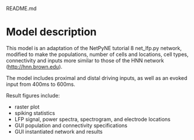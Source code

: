 README.md

# Model description

This model is an adaptation of the NetPyNE tutorial 8 net_lfp.py network, modified to make the populations, number of cells and locations, cell types, connectivity and inputs more similar to those of the HNN network (http://hnn.brown.edu). 

The model includes proximal and distal driving inputs, as well as an evoked input from 400ms to 600ms.

Result figures include: 
- raster plot
- spiking statistics
- LFP signal, power spectra, spectrogram, and electrode locations
- GUI population and connectivity specifications
- GUI instantiated network and results
